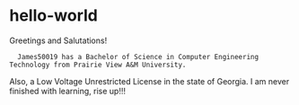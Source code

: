 # hello-world

Greetings and Salutations!

      James50019 has a Bachelor of Science in Computer Engineering Technology from Prairie View A&M University.
Also, a Low Voltage Unrestricted License in the state of Georgia. I am never finished with learning, rise up!!!
